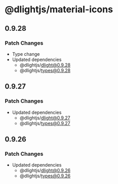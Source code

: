 # @dlightjs/material-icons

## 0.9.28

### Patch Changes

- Type change
- Updated dependencies
  - @dlightjs/dlight@0.9.28
  - @dlightjs/types@0.9.28

## 0.9.27

### Patch Changes

- Updated dependencies
  - @dlightjs/dlight@0.9.27
  - @dlightjs/types@0.9.27

## 0.9.26

### Patch Changes

- Updated dependencies
  - @dlightjs/dlight@0.9.26
  - @dlightjs/types@0.9.26
